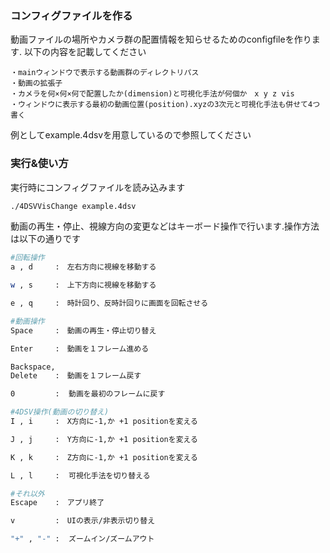 ### コンフィグファイルを作る
動画ファイルの場所やカメラ群の配置情報を知らせるためのconfigfileを作ります. 以下の内容を記載してください
```text
・mainウィンドウで表示する動画群のディレクトリパス
・動画の拡張子
・カメラを何×何×何で配置したか(dimension)と可視化手法が何個か　x y z vis
・ウィンドウに表示する最初の動画位置(position).xyzの3次元と可視化手法も併せて4つ書く
```
例としてexample.4dsvを用意しているので参照してください

### 実行&使い方
実行時にコンフィグファイルを読み込みます
```bash
./4DSVVisChange example.4dsv
```
動画の再生・停止、視線方向の変更などはキーボード操作で行います.操作方法は以下の通りです

```bash
#回転操作
a , d     :　左右方向に視線を移動する

w , s     :　上下方向に視線を移動する

e , q     :　時計回り、反時計回りに画面を回転させる

#動画操作
Space     :　動画の再生・停止切り替え

Enter     :　動画を１フレーム進める

Backspace,
Delete    :　動画を１フレーム戻す

0         :  動画を最初のフレームに戻す

#4DSV操作(動画の切り替え)
I , i     :　X方向に-1,か +1 positionを変える

J , j     :　Y方向に-1,か +1 positionを変える

K , k     :　Z方向に-1,か +1 positionを変える

L , l     :  可視化手法を切り替える

#それ以外
Escape    :　アプリ終了

v         :　UIの表示/非表示切り替え

"+" , "-" :  ズームイン/ズームアウト
```

